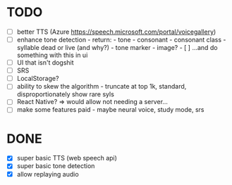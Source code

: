 # TODO

- [ ] better TTS (Azure https://speech.microsoft.com/portal/voicegallery)
- [ ] enhance tone detection - return:
      - tone
      - consonant
      - consonant class
      - syllable dead or live (and why?)
      - tone marker
      - image?
      - [ ] ...and do something with this in ui
- [ ] UI that isn't dogshit
- [ ] SRS
- [ ] LocalStorage?
- [ ] ability to skew the algorithm - truncate at top 1k, standard, disproportionately show rare syls
- [ ] React Native? => would allow not needing a server...
- [ ] make some features paid - maybe neural voice, study mode, srs

# DONE

- [x] super basic TTS (web speech api)
- [x] super basic tone detection
- [x] allow replaying audio